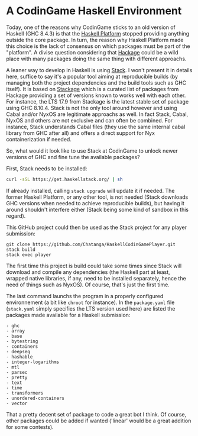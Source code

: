 # A CodinGame Haskell Environment

Today, one of the reasons why CodinGame sticks to an old version of Haskell (GHC 8.4.3)
is that the [Haskell Platform](https://www.haskell.org/platform/) stopped providing anything outside the core package.
In turn, the reason why Haskell Platform made this choice is the lack of consensus on which packages must be part of the "platform".
A divise question considering that [Hackage](https://hackage.haskell.org/) could be a wild place with many packages doing the same thing with different approachs.

A leaner way to develop in Haskell is using [Stack](https://docs.haskellstack.org/en/stable/README/).
I won't present it in details here, suffice to say it's a popular tool aiming at reproducible builds
(by managing both the project dependencies and the build tools such as GHC itself).
It is based on [Stackage](https://www.stackage.org/) which is a curated list of packages from Hackage providing a set of versions known to works well with each other.
For instance, the LTS 17.9 from Stackage is the latest stable set of package using GHC 8.10.4.
Stack is not the only tool around however and using Cabal and/or NyxOS are legitimate approachs as well.
In fact Stack, Cabal, NyxOS and others are not exclusive and can often be combined.
For instance, Stack understands Cabal files (they use the same internal cabal library from GHC after all) and offers a direct support for Nyx containerization if needed.

So, what would it look like to use Stack at CodinGame to unlock newer versions of GHC and fine tune the available packages?

First, Stack needs to be installed:

```bash
curl -sSL https://get.haskellstack.org/ | sh
```

If already installed, calling `stack upgrade` will update it if needed.
The former Haskell Platform, or any other tool, is not needed (Stack downloads GHC versions when needed to achieve reproducible builds),
but having it around shouldn't interfere either (Stack being some kind of sandbox in this regard).

This GitHub project could then be used as the Stack project for any player submission:

```
git clone https://github.com/Chatanga/HaskellCodinGamePlayer.git
stack build
stack exec player
```

The first time this project is build could take some times since Stack will download and compile any dependencies
(the Haskell part at least, wrapped native libraries, if any, need to be installed separately, hence the need of things such as NyxOS).
Of course, that's just the first time.

The last command launchs the program in a properly configured environnement (a bit like `chroot` for instance).
In the `package.yaml` file (`stack.yaml` simply specifies the LTS version used here) are listed the packages made available for a Haskell submission:

	- ghc
	- array
	- base
	- bytestring
	- containers
	- deepseq
	- hashable
	- integer-logarithms
	- mtl
	- parsec
	- pretty
	- text
	- time
	- transformers
	- unordered-containers
	- vector

That a pretty decent set of package to code a great bot I think.
Of course, other packages could be added if wanted ('linear' would be a great addition for some contests).

